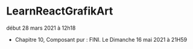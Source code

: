 # LearnReactGrafikArt
début 28 mars 2021 à 12h18

- Chapitre 10, Composant pur : FINI. Le Dimanche 16 mai 2021 à 21H59